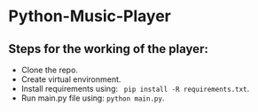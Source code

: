 # Python-Music-Player
## Steps for the working of the player:
* Clone the repo.
* Create virtual environment.
* Install requirements using: ``` pip install -R requirements.txt```.
* Run main.py file using: ```python main.py```.